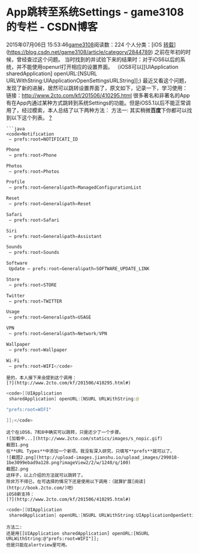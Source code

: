 # App跳转至系统Settings - game3108的专栏 - CSDN博客
2015年07月06日 15:53:46[game3108](https://me.csdn.net/game3108)阅读数：224
个人分类：[iOS																[转载](https://blog.csdn.net/game3108/article/category/2926393)](https://blog.csdn.net/game3108/article/category/2844789)
之前在年初的时候，曾经查过这个问题。
当时找到的并试验下来的结果时：对于iOS6以后的系统，并不能使用openurl打开相应的设置界面。
（iOS8可以[[UIApplication sharedApplication] openURL:[NSURL URLWithString:UIApplicationOpenSettingsURLString]];)
最近又看这个问题，发现了新的进展，居然可以跳转设置界面了，原文如下，记录一下，学习使用：
链接：http://www.2cto.com/kf/201506/410295.html
很多著名和非著名的App有在App内通过某种方式跳转到系统Settings的功能。但是iOS5.1以后不能正常调用了，经过模索，本人总结了以下两种方法：
方法一:
其实稍微**百度**下你都可以找到以下这个列表。
[?](http://www.2cto.com/kf/201506/410295.html#)
```
```java
<code>Notification
 — prefs:root=NOTIFICATI_ID
```
```java
Phone
 — prefs:root=Phone
```
```java
Photos
 — prefs:root=Photos
```
```java
Profile
 — prefs:root=General&path=ManagedConfigurationList
```
```java
Reset
 — prefs:root=General&path=Reset
```
```java
Safari
 — prefs:root=Safari
```
```java
Siri
 — prefs:root=General&path=Assistant
```
```java
Sounds
 — prefs:root=Sounds
```
```java
Software
 Update — prefs:root=General&path=SOFTWARE_UPDATE_LINK
```
```java
Store
 — prefs:root=STORE
```
```java
Twitter
 — prefs:root=TWITTER
```
```java
Usage
 — prefs:root=General&path=USAGE
```
```java
VPN
 — prefs:root=General&path=Network/VPN
```
```java
Wallpaper
 — prefs:root=Wallpaper
```
```java
Wi-Fi
 — prefs:root=WIFI</code>
```
```
是的，本人接下来会提到这个调用：
[?](http://www.2cto.com/kf/201506/410295.html#)
```
```java
<code>[[UIApplication
 sharedApplication] openURL:[NSURL URLWithString:@
```
```java
"prefs:root=WIFI"
```
```java
]];</code>
```
```
这个在iOS6，7和8中确实可以跳转，只是还少了一个步骤。
![加载中...](http://www.2cto.com/statics/images/s_nopic.gif)
截图1.png
在**URL Types**中添加一个新项。我没有深入研究，只填写**prefs**就可以了。
![截图2.png](http://upload-images.jianshu.io/upload_images/299018-1be3099ebad9a128.png?imageView2/2/w/1240/q/100)
截图2.png
这样子，以上介绍的方法就可以跳转了。
除非万不得已，在可选择的情况下还是使用以下调用：（就算扩展[阅读](http://book.2cto.com/)吧）
iOS8新支持：
[?](http://www.2cto.com/kf/201506/410295.html#)
```
```java
<code>[[UIApplication
 sharedApplication] openURL:[NSURL URLWithString:UIApplicationOpenSettingsURLString]];</code>
```
```
方法二:
还是用[[UIApplication sharedApplication] openURL:[NSURL URLWithString:@"prefs:root=WIFI"]];
但是只能在alertview里可用。

